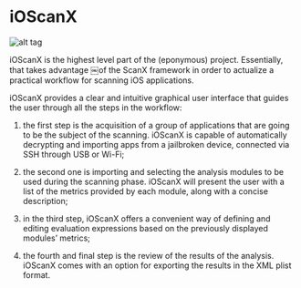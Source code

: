 iOScanX
=======

![alt tag](http://i.imgur.com/4zx0UvT.png)

iOScanX is the highest level part of the (eponymous) project. Essentially, that takes advantage ￼of the ScanX framework in order to actualize a practical workflow for scanning iOS applications.

iOScanX provides a clear and intuitive graphical user interface that guides the user through all the steps in the workflow:
1. the first step is the acquisition of a group of applications that are going to be the subject of the scanning. iOScanX is capable of automatically decrypting and importing apps from a jailbroken device, connected via SSH through USB or Wi-Fi;

2. the second one is importing and selecting the analysis modules to be used during the scanning phase. iOScanX will present the user with a list of the metrics provided by each module, along with a concise description;

3. in the third step, iOScanX offers a convenient way of defining and editing evaluation expressions based on the previously displayed modules’ metrics;

4. the fourth and final step is the review of the results of the analysis. iOScanX comes with an option for exporting the results in the XML plist format.
